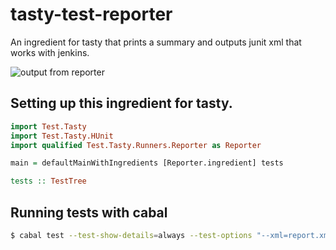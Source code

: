 # tasty-test-reporter

An ingredient for tasty that prints a summary and outputs junit xml that works with jenkins.

![output from reporter](https://github.com/stoeffel/tasty-test-reporter/blob/master/output.png)

## Setting up this ingredient for tasty.

```hs
import Test.Tasty
import Test.Tasty.HUnit
import qualified Test.Tasty.Runners.Reporter as Reporter

main = defaultMainWithIngredients [Reporter.ingredient] tests

tests :: TestTree
```

## Running tests with cabal

```bash
$ cabal test --test-show-details=always --test-options "--xml=report.xml"
```
